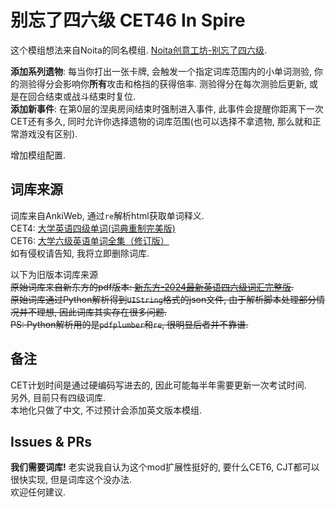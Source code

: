 # 别忘了四六级 CET46 In Spire
这个模组想法来自Noita的同名模组. [Noita创意工坊-别忘了四六级](https://steamcommunity.com/sharedfiles/filedetails/?id=3404422065&searchtext=%E5%88%AB%E5%BF%98%E4%BA%86).

**添加系列遗物**: 每当你打出一张卡牌, 会触发一个指定词库范围内的小单词测验, 你的测验得分会影响你**所有**攻击和格挡的获得倍率. 测验得分在每次测验后更新, 或是在回合结束或战斗结束时复位.  
**添加新事件**: 在第0层的涅奥房间结束时强制进入事件, 此事件会提醒你距离下一次CET还有多久, 同时允许你选择遗物的词库范围(也可以选择不拿遗物, 那么就和正常游戏没有区别).  

增加模组配置.

## 词库来源
词库来自AnkiWeb, 通过`re`解析html获取单词释义.  
CET4: [大学英语四级单词(词典重制完美版)](https://ankiweb.net/shared/info/1378032490)  
CET6: [大学六级英语单词全集（修订版）](https://ankiweb.net/shared/info/2125686844)  
如有侵权请告知, 我将立即删除词库.

以下为旧版本词库来源  
~~原始词库来自新东方的pdf版本: [新东方-2024最新英语四六级词汇完整版](https://cet4-6.xdf.cn/202409/13925649.html).~~  
~~原始词库通过Python解析得到`UIString`格式的json文件, 由于解析脚本处理部分情况并不理想, 因此词库其实存在很多问题.~~  
~~PS: Python解析用的是`pdfplumber`和`re`, 很明显后者并不靠谱.~~

## 备注
CET计划时间是通过硬编码写进去的, 因此可能每半年需要更新一次考试时间.  
另外, 目前只有四级词库.  
本地化只做了中文, 不过预计会添加英文版本模组.  

## Issues & PRs
**我们需要词库!** 老实说我自认为这个mod扩展性挺好的, 要什么CET6, CJT都可以很快实现, 但是词库这个没办法.  
欢迎任何建议. 